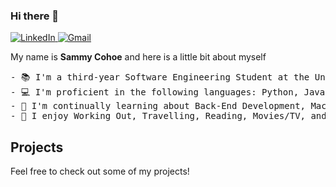 ### Hi there 👋
<a href="[https://www.linkedin.com/in/preyrpatel/](https://www.linkedin.com/in/samuel-cohoe-11982922b/)">
    <img src="https://img.shields.io/badge/linkedin-%230A66C2.svg?style=plastic&logo=linkedin&logoColor=white" alt="LinkedIn"/>
  </a>
<a href="mailto:scohoe@uwo.ca">
    <img src="https://img.shields.io/badge/gmail-%23EA4335.svg?style=plastic&logo=gmail&logoColor=white" alt="Gmail"/>
  </a>


My name is <b>Sammy Cohoe</b> and here is a little bit about myself
<pre>
- 📚 I'm a third-year Software Engineering Student at the University of Western Ontario
- 💻 I'm proficient in the following languages: Python, JavaScript, Java
- 🌱 I'm continually learning about Back-End Development, Machine Learning, APIs
- 🌟 I enjoy Working Out, Travelling, Reading, Movies/TV, and Thrifting
</pre>

## Projects

Feel free to check out some of my projects!
